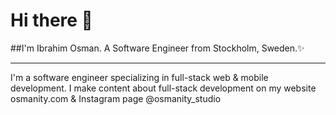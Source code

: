 # Hi there 👋

##I'm Ibrahim Osman. A Software Engineer from Stockholm, Sweden.✨

---

I'm a software engineer specializing in full-stack web & mobile development.
I make content about full-stack development on my website osmanity.com & Instagram page @osmanity_studio
<!--
**Osmanity/osmanity** is a ✨ _special_ ✨ repository because its `README.md` (this file) appears on your GitHub profile.

Here are some ideas to get you started:

- 🔭 I’m currently working on ...
- 🌱 I’m currently learning ...
- 👯 I’m looking to collaborate on ...
- 🤔 I’m looking for help with ...
- 💬 Ask me about ...
- 📫 How to reach me: ...
- 😄 Pronouns: ...
- ⚡ Fun fact: ...
-->
